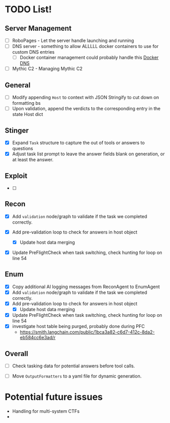 # TODO List!
## Server Management
* [ ] RoboPages - Let the server handle launching and running
* [ ] DNS server - something to allow ALLLLL docker containers to use for custom DNS entries
  * [ ] Docker container management could probably handle this [Docker DNS](https://docs.docker.com/engine/network/#dns-services)
* [ ] Mythic C2 - Managing Mythic C2

## General
* [ ] Modify appending `Host` to context with JSON Stringify to cut down on formatting bs
* [ ] Upon validation, append the verdicts to the corresponding entry in the state Host dict

## Stinger
* [x] Expand `Task` structure to capture the out of tools or answers to questions
* [x] Adjust task list prompt to leave the answer fields blank on generation, or at least the answer.

## Exploit
* [ ] 

## Recon
* [x] Add `validation` node/graph to validate if the task we completed correctly.
* [x] Add pre-validation loop to check for answers in host object
  * [x] Update host data merging
* [x] Update PreFlightCheck when task switching, check hunting for loop on line 54


## Enum
* [x] Copy additional AI logging messages from ReconAgent to EnumAgent
* [x] Add `validation` node/graph to validate if the task we completed correctly.
* [x] Add pre-validation loop to check for answers in host object
  * [x] Update host data merging
* [x] Update PreFlightCheck when task switching, check hunting for loop on line 54
* [x] investigate host table being purged, probably done during PFC
  *  https://smith.langchain.com/public/1bca3a82-c6d7-412c-8da2-eb584cc6e3ad/r

## Overall
* [ ] Check tasking data for potential answers before tool calls.
* [ ] Move `OutputFormatters` to a yaml file for dynamic generation.


# Potential future issues
* Handling for multi-system CTFs
* 